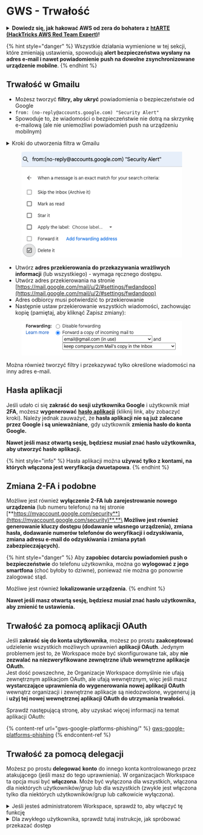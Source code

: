 # GWS - Trwałość

<details>

<summary><strong>Dowiedz się, jak hakować AWS od zera do bohatera z</strong> <a href="https://training.hacktricks.xyz/courses/arte"><strong>htARTE (HackTricks AWS Red Team Expert)</strong></a><strong>!</strong></summary>

Inne sposoby wsparcia HackTricks:

* Jeśli chcesz zobaczyć swoją **firmę reklamowaną w HackTricks** lub **pobrać HackTricks w formacie PDF**, sprawdź [**PLAN SUBSKRYPCJI**](https://github.com/sponsors/carlospolop)!
* Zdobądź [**oficjalne gadżety PEASS & HackTricks**](https://peass.creator-spring.com)
* Odkryj [**Rodzinę PEASS**](https://opensea.io/collection/the-peass-family), naszą kolekcję ekskluzywnych [**NFT**](https://opensea.io/collection/the-peass-family)
* **Dołącz do** 💬 [**grupy Discord**](https://discord.gg/hRep4RUj7f) lub [**grupy telegramowej**](https://t.me/peass) lub **śledź** mnie na **Twitterze** 🐦 [**@carlospolopm**](https://twitter.com/carlospolopm)**.**
* **Podziel się swoimi sztuczkami hakerskimi, przesyłając PR-y do** [**HackTricks**](https://github.com/carlospolop/hacktricks) i [**HackTricks Cloud**](https://github.com/carlospolop/hacktricks-cloud) repozytoriów GitHub.

</details>

{% hint style="danger" %}
Wszystkie działania wymienione w tej sekcji, które zmieniają ustawienia, spowodują **alert bezpieczeństwa wysłany na adres e-mail i nawet powiadomienie push na dowolne zsynchronizowane urządzenie mobilne**.
{% endhint %}

## **Trwałość w Gmailu**

* Możesz tworzyć **filtry, aby ukryć** powiadomienia o bezpieczeństwie od Google
* `from: (no-reply@accounts.google.com) "Security Alert"`
* Spowoduje to, że wiadomości o bezpieczeństwie nie dotrą na skrzynkę e-mailową (ale nie uniemożliwi powiadomień push na urządzeniu mobilnym)

<details>

<summary>Kroki do utworzenia filtra w Gmailu</summary>

(Instrukcje z [**tutaj**](https://support.google.com/mail/answer/6579))

1. Otwórz [Gmail](https://mail.google.com/).
2. W polu wyszukiwania na górze kliknij opcje wyszukiwania ![photos tune](https://lh3.googleusercontent.com/cD6YR\_YvqXqNKxrWn2NAWkV6tjJtg8vfvqijKT1\_9zVCrl2sAx9jROKhLqiHo2ZDYTE=w36) .
3. Wprowadź kryteria wyszukiwania. Jeśli chcesz sprawdzić, czy wyszukiwanie działa poprawnie, zobacz, jakie wiadomości się pojawiają, klikając **Szukaj**.&#x20;
4. Na dole okna wyszukiwania kliknij **Utwórz filtr**.
5. Wybierz, co chcesz, aby filtr robił.
6. Kliknij **Utwórz filtr**.

Sprawdź swoje obecne filtry (aby je usunąć) pod adresem [https://mail.google.com/mail/u/0/#settings/filters](https://mail.google.com/mail/u/0/#settings/filters)

</details>

<figure><img src="../../.gitbook/assets/image (142).png" alt=""><figcaption></figcaption></figure>

* Utwórz **adres przekierowania do przekazywania wrażliwych informacji** (lub wszystkiego) - wymaga ręcznego dostępu.
* Utwórz adres przekierowania na stronie [https://mail.google.com/mail/u/2/#settings/fwdandpop](https://mail.google.com/mail/u/2/#settings/fwdandpop)
* Adres odbiorcy musi potwierdzić to przekierowanie
* Następnie ustaw przekierowanie wszystkich wiadomości, zachowując kopię (pamiętaj, aby kliknąć Zapisz zmiany):

<figure><img src="../../.gitbook/assets/image (143).png" alt=""><figcaption></figcaption></figure>

Można również tworzyć filtry i przekazywać tylko określone wiadomości na inny adres e-mail.

## Hasła aplikacji

Jeśli udało ci się **zakraść do sesji użytkownika Google** i użytkownik miał **2FA**, możesz **wygenerować** [**hasło aplikacji**](https://support.google.com/accounts/answer/185833?hl=en) (kliknij link, aby zobaczyć kroki). Należy jednak zauważyć, że **hasła aplikacji nie są już zalecane przez Google i są unieważniane**, gdy użytkownik **zmienia hasło do konta Google.**

**Nawet jeśli masz otwartą sesję, będziesz musiał znać hasło użytkownika, aby utworzyć hasło aplikacji.**

{% hint style="info" %}
Hasła aplikacji można **używać tylko z kontami, na których włączona jest weryfikacja dwuetapowa**.
{% endhint %}

## Zmiana 2-FA i podobne

Możliwe jest również **wyłączenie 2-FA lub zarejestrowanie nowego urządzenia** (lub numeru telefonu) na tej stronie [**https://myaccount.google.com/security**](https://myaccount.google.com/security)**.**\
**Możliwe jest również generowanie kluczy dostępu (dodawanie własnego urządzenia), zmiana hasła, dodawanie numerów telefonów do weryfikacji i odzyskiwania, zmiana adresu e-mail do odzyskiwania i zmiana pytań zabezpieczających).**

{% hint style="danger" %}
Aby **zapobiec dotarciu powiadomień push o bezpieczeństwie** do telefonu użytkownika, można go **wylogować z jego smartfona** (choć byłoby to dziwne), ponieważ nie można go ponownie zalogować stąd.

Możliwe jest również **lokalizowanie urządzenia**.
{% endhint %}

**Nawet jeśli masz otwartą sesję, będziesz musiał znać hasło użytkownika, aby zmienić te ustawienia.**

## Trwałość za pomocą aplikacji OAuth

Jeśli **zakraść się do konta użytkownika**, możesz po prostu **zaakceptować** udzielenie wszystkich możliwych uprawnień **aplikacji OAuth**. Jedynym problemem jest to, że Workspace może być skonfigurowane tak, aby **nie zezwalać na niezweryfikowane zewnętrzne i/lub wewnętrzne aplikacje OAuth.**\
Jest dość powszechne, że Organizacje Workspace domyślnie nie ufają zewnętrznym aplikacjom OAuth, ale ufają wewnętrznym, więc jeśli masz **wystarczające uprawnienia do wygenerowania nowej aplikacji OAuth** wewnątrz organizacji i zewnętrzne aplikacje są niedozwolone, wygeneruj ją i **użyj tej nowej wewnętrznej aplikacji OAuth do utrzymania trwałości**.

Sprawdź następującą stronę, aby uzyskać więcej informacji na temat aplikacji OAuth:

{% content-ref url="gws-google-platforms-phishing/" %}
[gws-google-platforms-phishing](gws-google-platforms-phishing/)
{% endcontent-ref %}

## Trwałość za pomocą delegacji

Możesz po prostu **delegować konto** do innego konta kontrolowanego przez atakującego (jeśli masz do tego uprawnienia). W organizacjach Workspace ta opcja musi być **włączona**. Może być wyłączona dla wszystkich, włączona dla niektórych użytkowników/grup lub dla wszystkich (zwykle jest włączona tylko dla niektórych użytkowników/grup lub całkowicie wyłączona).

<details>

<summary>Jeśli jesteś administratorem Workspace, sprawdź to, aby włączyć tę funkcję</summary>

(Informacje [skopiowane z dokumentacji](https://support.google.com/a/answer/7223765))

Jako administrator Twojej organizacji (na przykład
### Krok 1: Włącz delegację Gmail dla swoich użytkowników&#x20;

**Przed rozpoczęciem:** Aby zastosować ustawienie dla określonych użytkowników, umieść ich konta w [jednostce organizacyjnej](https://support.google.com/a/topic/1227584).

1. [Zaloguj się](https://admin.google.com/) do [konsoli administratora Google](https://support.google.com/a/answer/182076).

Zaloguj się za pomocą konta _administratora_, a nie swojego bieżącego konta CarlosPolop@gmail.com.
2. W konsoli administratora przejdź do Menu ![](https://storage.googleapis.com/support-kms-prod/JxKYG9DqcsormHflJJ8Z8bHuyVI5YheC0lAp)![a następnie](https://storage.googleapis.com/support-kms-prod/Th2Tx0uwPMOhsMPn7nRXMUo3vs6J0pto2DTn)![](https://storage.googleapis.com/support-kms-prod/ocGtUSENh4QebLpvZcmLcNRZyaTBcolMRSyl) **Aplikacje**![a następnie](https://storage.googleapis.com/support-kms-prod/Th2Tx0uwPMOhsMPn7nRXMUo3vs6J0pto2DTn)**Google Workspace**![a następnie](https://storage.googleapis.com/support-kms-prod/Th2Tx0uwPMOhsMPn7nRXMUo3vs6J0pto2DTn)**Gmail**![a następnie](https://storage.googleapis.com/support-kms-prod/Th2Tx0uwPMOhsMPn7nRXMUo3vs6J0pto2DTn)**Ustawienia użytkownika**.
3. Aby zastosować ustawienie dla wszystkich, pozostaw wybraną najwyższą jednostkę organizacyjną. W przeciwnym razie wybierz podrzędną [jednostkę organizacyjną](https://support.google.com/a/topic/1227584).
4. Kliknij **Delegacja poczty**.
5. Zaznacz pole **Pozwól użytkownikom delegować dostęp do swojej skrzynki pocztowej innym użytkownikom w domenie**.
6. (Opcjonalnie) Aby umożliwić użytkownikom określanie informacji nadawcy, które są zawarte w delegowanych wiadomościach wysyłanych z ich konta, zaznacz pole **Pozwól użytkownikom dostosować to ustawienie**.
7. Wybierz opcję dla domyślnych informacji nadawcy, które są zawarte w wiadomościach wysyłanych przez delegatów:&#x20;
* **Pokaż właściciela konta i delegata, który wysłał wiadomość** - Wiadomości zawierają adresy e-mail właściciela konta Gmail i delegata.
* **Pokaż tylko właściciela konta** - Wiadomości zawierają tylko adres e-mail właściciela konta Gmail. Adres e-mail delegata nie jest uwzględniony.
8. (Opcjonalnie) Aby umożliwić użytkownikom dodanie grupy w Grupach jako delegata, zaznacz pole **Pozwól użytkownikom udzielić dostępu do swojej skrzynki pocztowej grupie Google**.
9. Kliknij **Zapisz**. Jeśli skonfigurowałeś podrzędną jednostkę organizacyjną, możesz **dziedziczyć** lub **nadpisać** ustawienia jednostki organizacyjnej nadrzędnej.
10. (Opcjonalnie) Aby włączyć delegację Gmail dla innych jednostek organizacyjnych, powtórz kroki 3-9.

Zmiany mogą zajmować do 24 godzin, ale zazwyczaj następują szybciej. [Dowiedz się więcej](https://support.google.com/a/answer/7514107)

### Krok 2: Użytkownicy ustawiają delegatów dla swoich kont

Po włączeniu delegacji, użytkownicy przechodzą do ustawień Gmail, aby przypisać delegatów. Delegaci mogą następnie czytać, wysyłać i odbierać wiadomości w imieniu użytkownika. &#x20;

Aby uzyskać szczegółowe informacje, skieruj użytkowników do [Delegowanie i współpraca w e-mailach](https://support.google.com/a/users/answer/138350).

</details>

<details>

<summary>Dla zwykłego użytkownika, sprawdź tutaj instrukcje, jak spróbować przekazać dostęp</summary>

(Informacje skopiowane [**z dokumentacji**](https://support.google.com/mail/answer/138350))

Możesz dodać do 10 delegatów.

Jeśli korzystasz z Gmaila w ramach swojej pracy, szkoły lub innej organizacji:

* Możesz dodać do 1000 delegatów w ramach swojej organizacji.
* Przy typowym użytkowaniu, 40 delegatów może mieć dostęp do konta Gmail jednocześnie.&#x20;
* Jeśli korzystasz z procesów automatycznych, takich jak interfejsy API lub rozszerzenia przeglądarki, kilku delegatów może mieć dostęp do konta Gmail jednocześnie.

1. Na swoim komputerze otwórz [Gmail](https://mail.google.com/). Nie możesz dodawać delegatów z aplikacji Gmail.
2. W prawym górnym rogu kliknij Ustawienia ![Ustawienia](https://lh3.googleusercontent.com/p3J-ZSPOLtuBBR\_ofWTFDfdgAYQgi8mR5c76ie8XQ2wjegk7-yyU5zdRVHKybQgUlQ=w36-h36) ![a następnie](https://lh3.googleusercontent.com/3\_l97rr0GvhSP2XV5OoCkV2ZDTIisAOczrSdzNCBxhIKWrjXjHucxNwocghoUa39gw=w36-h36) **Zobacz wszystkie ustawienia**.
3. Kliknij zakładkę **Konta i import** lub **Konta**.
4. W sekcji "Udziel dostępu do swojego konta" kliknij **Dodaj inne konto**. Jeśli korzystasz z Gmaila w ramach swojej pracy lub szkoły, twoja organizacja może ograniczać delegację e-maili. Jeśli nie widzisz tej opcji, skontaktuj się z administratorem.
* Jeśli nie widzisz opcji Udziel dostępu do swojego konta, oznacza to, że jest ona ograniczona.
5. Wprowadź adres e-mail osoby, którą chcesz dodać. Jeśli korzystasz z Gmaila w ramach swojej pracy, szkoły lub innej organizacji, i administrator na to pozwala, możesz wprowadzić adres e-mail grupy. Ta grupa musi mieć taką samą domenę jak twoja organizacja. Zewnętrzni członkowie grupy są pozbawieni dostępu do delegacji. \
\
**Ważne:** Jeśli konto, które delegujesz, jest nowe lub hasło zostało zresetowane, administrator musi wyłączyć wymaganie zmiany hasła przy pierwszym logowaniu.

* [Dowiedz się, jak administrator może utworzyć użytkownika](https://support.google.com/a/answer/33310).
* [Dowiedz się, jak administrator może zresetować hasła](https://support.google.com/a/answer/33319).

6. Kliknij **Następny krok** ![a następnie](https://lh3.googleusercontent.com/QbWcYKta5vh\_4-OgUeFmK-JOB0YgLLoGh69P478nE6mKdfpWQniiBabjF7FVoCVXI0g=h36) **Wyślij e-mail w celu udzielen
* **Podziel się swoimi sztuczkami hakerskimi, przesyłając PR-y do repozytoriów** [**HackTricks**](https://github.com/carlospolop/hacktricks) **i** [**HackTricks Cloud**](https://github.com/carlospolop/hacktricks-cloud) **na GitHubie.**

</details>
